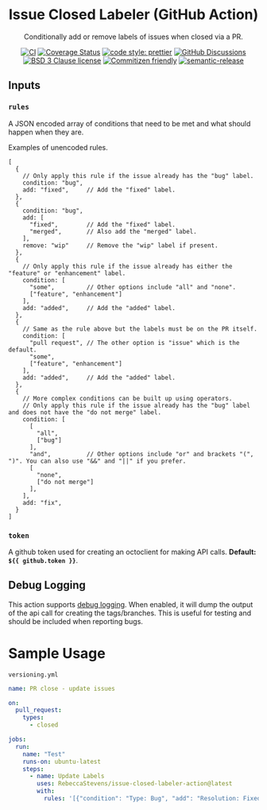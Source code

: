 <div align="center">

# Issue Closed Labeler (GitHub Action)

Conditionally add or remove labels of issues when closed via a PR.

[![CI](https://github.com/RebeccaStevens/issue-closed-labeler-action/actions/workflows/ci.yml/badge.svg)](https://github.com/RebeccaStevens/issue-closed-labeler-action/actions/workflows/ci.yml)
[![Coverage Status](https://codecov.io/gh/RebeccaStevens/issue-closed-labeler-action/branch/main/graph/badge.svg?token=MVpR1oAbIT)](https://codecov.io/gh/RebeccaStevens/issue-closed-labeler-action)
[![code style: prettier](https://img.shields.io/badge/code_style-prettier-ff69b4.svg?style=flat-square)](https://github.com/prettier/prettier)
[![GitHub Discussions](https://img.shields.io/github/discussions/RebeccaStevens/issue-closed-labeler-action?style=flat-square)](https://github.com/RebeccaStevens/issue-closed-labeler-action/discussions)
[![BSD 3 Clause license](https://img.shields.io/github/license/RebeccaStevens/issue-closed-labeler-action.svg?style=flat-square)](https://opensource.org/licenses/BSD-3-Clause)
[![Commitizen friendly](https://img.shields.io/badge/commitizen-friendly-brightgreen.svg?style=flat-square)](https://commitizen.github.io/cz-cli/)
[![semantic-release](https://img.shields.io/badge/%20%20%F0%9F%93%A6%F0%9F%9A%80-semantic--release-e10079.svg?style=flat-square)](https://github.com/semantic-release/semantic-release)

</div>

## Inputs

### `rules`

A JSON encoded array of conditions that need to be met and what should happen when they are.

Examples of unencoded rules.

```js,
[
  {
    // Only apply this rule if the issue already has the "bug" label.
    condition: "bug",
    add: "fixed",     // Add the "fixed" label.
  },
  {
    condition: "bug",
    add: [
      "fixed",        // Add the "fixed" label.
      "merged",       // Also add the "merged" label.
    ],
    remove: "wip"     // Remove the "wip" label if present.
  },
  {
    // Only apply this rule if the issue already has either the "feature" or "enhancement" label.
    condition: [
      "some",         // Other options include "all" and "none".
      ["feature", "enhancement"]
    ],
    add: "added",     // Add the "added" label.
  },
  {
    // Same as the rule above but the labels must be on the PR itself.
    condition: [
      "pull request", // The other option is "issue" which is the default.
      "some",
      ["feature", "enhancement"]
    ],
    add: "added",     // Add the "added" label.
  },
  {
    // More complex conditions can be built up using operators.
    // Only apply this rule if the issue already has the "bug" label and does not have the "do not merge" label.
    condition: [
      [
        "all",
        ["bug"]
      ],
      "and",          // Other options include "or" and brackets "(", ")". You can also use "&&" and "||" if you prefer.
      [
        "none",
        ["do not merge"]
      ],
    ],
    add: "fix",
  }
]
```

### `token`

A github token used for creating an octoclient for making API calls. **Default: `${{ github.token }}`**.

## Debug Logging

This action supports [debug logging](https://docs.github.com/en/actions/managing-workflow-runs/enabling-debug-logging#enabling-step-debug-logging). When enabled, it will dump the output of the
api call for creating the tags/branches.
This is useful for testing and should be included when reporting bugs.

# Sample Usage

`versioning.yml`

```yaml
name: PR close - update issues

on:
  pull_request:
    types:
      - closed

jobs:
  run:
    name: "Test"
    runs-on: ubuntu-latest
    steps:
      - name: Update Labels
        uses: RebeccaStevens/issue-closed-labeler-action@latest
        with:
          rules: '[{"condition": "Type: Bug", "add": "Resolution: Fixed"}]'
```

